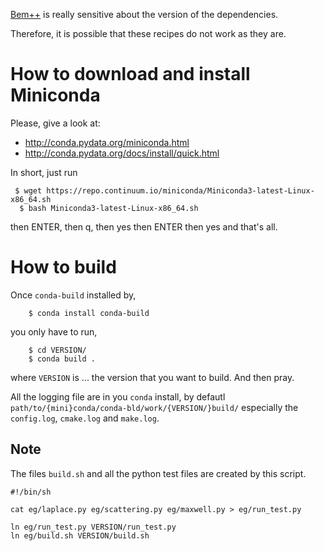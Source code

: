 

[Bem++](http://www.bempp.org)
is really sensitive about the version of the dependencies.

Therefore, it is possible that these recipes do not work as they are.

How to download and install Miniconda
=====================================

Please, give a look at:
 - http://conda.pydata.org/miniconda.html
 - http://conda.pydata.org/docs/install/quick.html

In short, just run

```
 $ wget https://repo.continuum.io/miniconda/Miniconda3-latest-Linux-x86_64.sh
  $ bash Miniconda3-latest-Linux-x86_64.sh
```

then ENTER, then q, then yes then ENTER then yes
and that's all.


How to build
============

Once `conda-build` installed by,

```
    $ conda install conda-build
```

you only have to run,

```
    $ cd VERSION/
    $ conda build .
```

where `VERSION` is ... the version that you want to build.
And then pray.

All the logging file are in you `conda` install,
by defautl `path/to/{mini}conda/conda-bld/work/{VERSION/}build/`
especially the `config.log`, `cmake.log` and `make.log`.


Note
----

The files `build.sh`
and all the python test files are created by this script.

```
#!/bin/sh

cat eg/laplace.py eg/scattering.py eg/maxwell.py > eg/run_test.py

ln eg/run_test.py VERSION/run_test.py
ln eg/build.sh VERSION/build.sh
```
